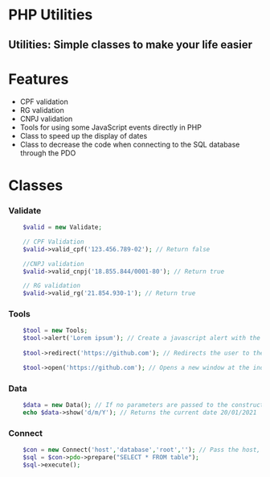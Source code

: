 # PHP Utilities
## Utilities: Simple classes to make your life easier

# Features 
- CPF validation
- RG validation
- CNPJ validation
- Tools for using some JavaScript events directly in PHP
- Class to speed up the display of dates
- Class to decrease the code when connecting to the SQL database through the PDO

# Classes

### Validate
~~~php
	$valid = new Validate;

	// CPF Validation
	$valid->valid_cpf('123.456.789-02'); // Return false

	//CNPJ validation
	$valid->valid_cnpj('18.855.844/0001-80'); // Return true

	// RG validation
	$valid->valid_rg('21.854.930-1'); // Return true

~~~

### Tools
~~~php
	$tool = new Tools;
	$tool->alert('Lorem ipsum'); // Create a javascript alert with the string
	
	$tool->redirect('https://github.com'); // Redirects the user to the address contained in the string

	$tool->open('https://github.com'); // Opens a new window at the indicated address
~~~

### Data
~~~php
	$data = new Data(); // If no parameters are passed to the constructor, the default time zone will be 'America / Sao_Paulo'. Pass the desired PHP-compatible time zone into the builder
	echo $data->show('d/m/Y'); // Returns the current date 20/01/2021
~~~

### Connect 
~~~php
	$con = new Connect('host','database','root',''); // Pass the host, database, user and password, respectively, as a constructor parameter
	$sql = $con->pdo->prepare("SELECT * FROM table");
	$sql->execute();
~~~
